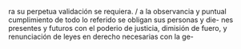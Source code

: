 ra su perpetua validación se requiera. / a la observancia y puntual cumplimiento de todo lo referido se obligan sus personas y die- nes presentes y futuros con el poderio de justicia, dimisión de fuero, y renunciación de leyes en derecho necesarias con la ge-